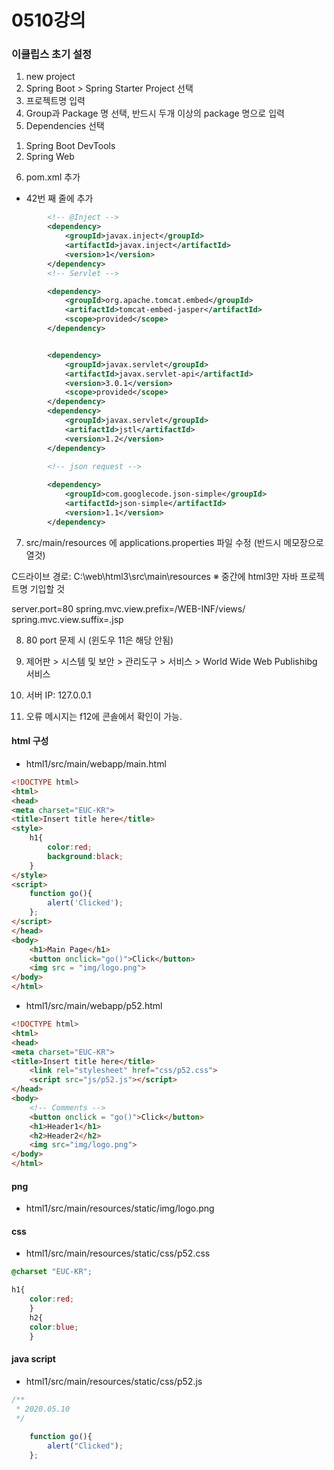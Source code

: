 # 0510강의

### 이클립스 초기 설정
1. new project
2. Spring Boot > Spring Starter Project 선택
3. 프로젝트명 입력
4. Group과 Package 명 선택, 반드시 두개 이상의 package 명으로 입력
5. Dependencies 선택
 1) Spring Boot DevTools 
 2) Spring Web
6. pom.xml 추가
 - 42번 째 줄에 추가
```xml
        <!-- @Inject -->
		<dependency>
			<groupId>javax.inject</groupId>
			<artifactId>javax.inject</artifactId>
			<version>1</version>
		</dependency>
		<!-- Servlet -->

		<dependency>
			<groupId>org.apache.tomcat.embed</groupId>
			<artifactId>tomcat-embed-jasper</artifactId>
			<scope>provided</scope>
		</dependency>


		<dependency>
			<groupId>javax.servlet</groupId>
			<artifactId>javax.servlet-api</artifactId>
			<version>3.0.1</version>
			<scope>provided</scope>
		</dependency>
		<dependency>
			<groupId>javax.servlet</groupId>
			<artifactId>jstl</artifactId>
			<version>1.2</version>
		</dependency>
		
		<!-- json request -->   

		<dependency>
			<groupId>com.googlecode.json-simple</groupId>
			<artifactId>json-simple</artifactId>
			<version>1.1</version>
  		</dependency>
```

7. src/main/resources 에 applications.properties 파일 수정 (반드시 메모장으로 열것)

C드라이브 경로: C:\web\html3\src\main\resources
※ 중간에 html3만 자바 프로젝트명 기입할 것

server.port=80
spring.mvc.view.prefix=/WEB-INF/views/
spring.mvc.view.suffix=.jsp

8. 80 port 문제 시 (윈도우 11은 해당 안됨) 

9. 제어판 > 시스템 및 보안 > 관리도구 > 서비스 > World Wide Web Publishibg  서비스 

10. 서버 IP: 127.0.0.1

11. 오류 메시지는 f12에 콘솔에서 확인이 가능.

#### html 구성
- html1/src/main/webapp/main.html
```html
<!DOCTYPE html>
<html>
<head>
<meta charset="EUC-KR">
<title>Insert title here</title>
<style>
	h1{
		color:red;
		background:black;
	}
</style>
<script>
	function go(){
		alert('Clicked');
	};
</script>
</head>
<body>
	<h1>Main Page</h1>
	<button onclick="go()">Click</button>
	<img src = "img/logo.png">
</body>
</html>
```

- html1/src/main/webapp/p52.html
```html
<!DOCTYPE html>
<html>
<head>
<meta charset="EUC-KR">
<title>Insert title here</title>
	<link rel="stylesheet" href="css/p52.css">
	<script src="js/p52.js"></script>
</head>
<body>
	<!-- Comments -->
	<button onclick = "go()">Click</button>
	<h1>Header1</h1>
	<h2>Header2</h2>
	<img src="img/logo.png">
</body>
</html>
```

#### png
- html1/src/main/resources/static/img/logo.png

#### css
- html1/src/main/resources/static/css/p52.css
```css
@charset "EUC-KR";

h1{
	color:red;
	}
	h2{
	color:blue;
	}

```

#### java script
- html1/src/main/resources/static/css/p52.js
```javascript
/**
 * 2020.05.10
 */
 
 	function go(){
		alert("Clicked");
	};
```